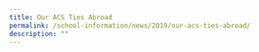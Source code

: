 ```yaml
---
title: Our ACS Ties Abroad
permalink: /school-information/news/2019/our-acs-ties-abroad/
description: ""
---
```

